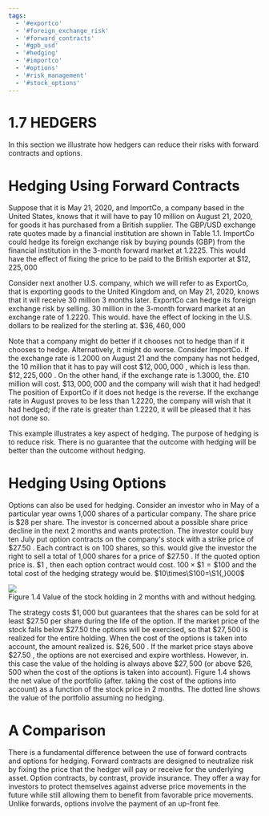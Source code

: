 ```yaml
---
tags:
  - '#exportco'
  - '#foreign_exchange_risk'
  - '#forward_contracts'
  - '#gpb_usd'
  - '#hedging'
  - '#importco'
  - '#options'
  - '#risk_management'
  - '#stock_options'
---
```

# 1.7 HEDGERS  

In this section we illustrate how hedgers can reduce their risks with forward contracts and options.  

# Hedging Using Forward Contracts  

Suppose that it is May 21, 2020, and ImportCo, a company based in the United States, knows that it will have to pay 10 million on August 21, 2020, for goods it has purchased from a British supplier. The GBP/USD exchange rate quotes made by a financial institution are shown in Table 1.1. ImportCo could hedge its foreign exchange risk by buying pounds (GBP) from the financial institution in the 3-month forward market at 1.2225. This would have the effect of fixing the price to be paid to the British exporter at $\$12,225,000$  

Consider next another U.S. company, which we will refer to as ExportCo, that is exporting goods to the United Kingdom and, on May 21, 2020, knows that it will receive 30 million 3 months later. ExportCo can hedge its foreign exchange risk by selling. 30 million in the 3-month forward market at an exchange rate of 1.2220. This would. have the effect of locking in the U.S. dollars to be realized for the sterling at. $\$36,460,000$  

Note that a company might do better if it chooses not to hedge than if it chooses to hedge. Alternatively, it might do worse. Consider ImportCo. If the exchange rate is 1.2000 on August 21 and the company has not hedged, the 10 million that it has to pay will cost $\$12,000,000$ , which is less than. $\$12,225,000$ . On the other hand, if the exchange rate is 1.3000, the. $\pounds10$ million will cost. $\$13,000,000$ and the company will wish that it had hedged! The position of ExportCo if it does not hedge is the reverse. If the exchange rate in August proves to be less than 1.2220, the company will wish that it had hedged; if the rate is greater than 1.2220, it will be pleased that it has not done so.  

This example illustrates a key aspect of hedging. The purpose of hedging is to reduce risk. There is no guarantee that the outcome with hedging will be better than the outcome without hedging.  

# Hedging Using Options  

Options can also be used for hedging. Consider an investor who in May of a particular year owns 1,000 shares of a particular company. The share price is $\$28$ per share. The investor is concerned about a possible share price decline in the next 2 months and wants protection. The investor could buy ten July put option contracts on the company's stock with a strike price of $\$27.50$ . Each contract is on 100 shares, so this. would give the investor the right to sell a total of 1,000 shares for a price of $\$27.50$ . If the quoted option price is. $\$1$ , then each option contract would cost. $100\times\$1=\$100$ and the total cost of the hedging strategy would be. $10\times\S100=\S1{,}000$  

![](images/d3f815a356aafc870ebe01cdec942753f47ce382182a416c327820eef56cb196.jpg)  
Figure 1.4 Value of the stock holding in 2 months with and without hedging.  

The strategy costs $\$1,000$ but guarantees that the shares can be sold for at least $\$27.50$ per share during the life of the option. If the market price of the stock falls below $\$27.50$ the options will be exercised, so that $\$27,500$ is realized for the entire holding. When the cost of the options is taken into account, the amount realized is. $\$26,500$ . If the market price stays above $\$27.50$ , the options are not exercised and expire worthless. However, in. this case the value of the holding is always above $\$27,500$ (or above $\$26,500$ when the cost of the options is taken into account). Figure 1.4 shows the net value of the portfolio (after. taking the cost of the options into account) as a function of the stock price in 2 months. The dotted line shows the value of the portfolio assuming no hedging.  

# A Comparison  

There is a fundamental difference between the use of forward contracts and options for hedging. Forward contracts are designed to neutralize risk by fixing the price that the hedger will pay or receive for the underlying asset. Option contracts, by contrast, provide insurance. They offer a way for investors to protect themselves against adverse price movements in the future while still allowing them to benefit from favorable price movements. Unlike forwards, options involve the payment of an up-front fee.  
